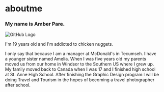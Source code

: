 # aboutme
### My name is Amber Pare.
![GitHub Logo](https://photos.google.com/photo/AF1QipMbUZnNeZdQ1-n2C-aaHiT5Q_rwudoGjix6drrT)
<p> I'm 19 years old and I'm addicted to chicken nuggets. </p>
<p> I only say that because I am a manager at McDonald's in Tecumseh. I have a younger sister named Amelia. When I was five years old my parents moved us from our home in Windsor to the Southern US where I grew up. My family moved back to Canada when I was 17 and I finished high school at St. Anne High School. After finishing the Graphic Design program I will be doing Travel and Tourism in the hopes of becoming a travel photographer after school. </p>
